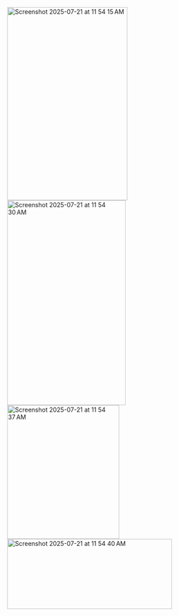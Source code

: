 <img width="278" height="446" alt="Screenshot 2025-07-21 at 11 54 15 AM" src="https://github.com/user-attachments/assets/3ba93442-6341-45cf-9f47-cf7bff89decc" />
<img width="274" height="473" alt="Screenshot 2025-07-21 at 11 54 30 AM" src="https://github.com/user-attachments/assets/abf3e5be-4e63-44dd-b82f-701f56e9b71a" />
<img width="259" height="309" alt="Screenshot 2025-07-21 at 11 54 37 AM" src="https://github.com/user-attachments/assets/f2319447-07f6-4c61-9f39-96c8622d3ad1" />
<img width="381" height="162" alt="Screenshot 2025-07-21 at 11 54 40 AM" src="https://github.com/user-attachments/assets/404abd09-c285-40d4-929c-0318c39e5f79" />

